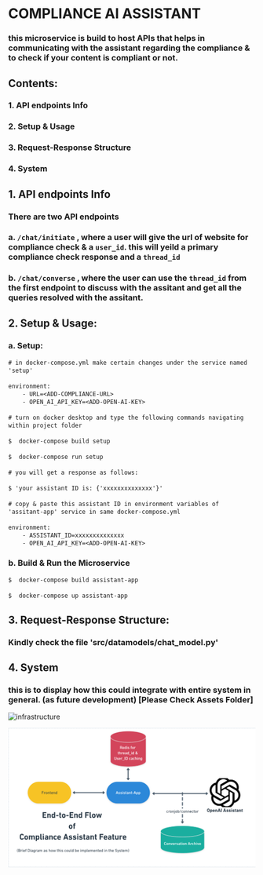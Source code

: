 # COMPLIANCE AI ASSISTANT
### this microservice is build to host APIs that helps in communicating with the assistant regarding the compliance & to check if your content is compliant or not.

##  Contents:
###  1. API endpoints Info
###  2. Setup & Usage
###  3. Request-Response Structure 
###  4. System

## 1. API endpoints Info

### There are two API endpoints 

### a. `/chat/initiate` , where a user will give the url of website for compliance check & a `user_id`. this will yeild a primary compliance check response and a `thread_id`

### b. `/chat/converse` , where the user can use the `thread_id` from the first endpoint to discuss with the assitant and get all the queries resolved with the assitant.

##  2. Setup & Usage:

###  a. Setup:
```
# in docker-compose.yml make certain changes under the service named 'setup'

environment:
    - URL=<ADD-COMPLIANCE-URL>
    - OPEN_AI_API_KEY=<ADD-OPEN-AI-KEY>

# turn on docker desktop and type the following commands navigating within project folder

$  docker-compose build setup

$  docker-compose run setup

# you will get a response as follows:

$ 'your assistant ID is: {'xxxxxxxxxxxxxx'}'

# copy & paste this assistant ID in environment variables of 'assitant-app' service in same docker-compose.yml

environment:
    - ASSISTANT_ID=xxxxxxxxxxxxxx
    - OPEN_AI_API_KEY=<ADD-OPEN-AI-KEY>

```

###  b. Build & Run the Microservice

```
$  docker-compose build assistant-app

$  docker-compose up assistant-app

```

##  3. Request-Response Structure:

### Kindly check the file 'src/datamodels/chat_model.py'

## 4. System

### this is to display how this could integrate with entire system in general. (as future development) [Please Check Assets Folder]
<img width="524" alt="infrastructure" src="https://github.com/AbhishekPawaskar/compliance-ai/assets/46342691/8c87b11e-b215-404f-8773-8d3e0cc25d67">

![Alt Text](assets/infrastructure.png)
